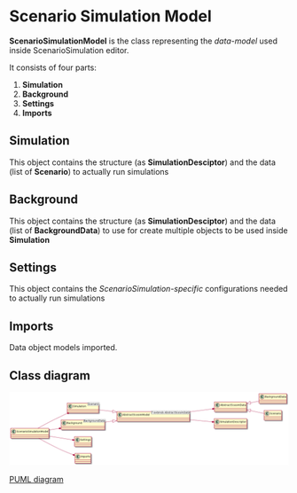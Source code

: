Scenario Simulation Model
=========================

**ScenarioSimulationModel** is the class representing the _data-model_ used inside ScenarioSimulation editor.

It consists of four parts:

1. **Simulation**
2. **Background**
3. **Settings**
4. **Imports**

Simulation
----------
This object contains the structure (as **SimulationDesciptor**) and the data (list of **Scenario**) 
to actually run simulations

Background
----------
This object contains the structure (as **SimulationDesciptor**) and the data (list of **BackgroundData**) 
to use for create multiple objects to be used inside **Simulation**

Settings
--------
This object contains the _ScenarioSimulation-specific_ configurations needed 
to actually run simulations

Imports
-------
Data object models imported.

Class diagram
-------------
![](scenariosimulationmodel.png)

[PUML diagram](scenariosimulationmodel.puml)



